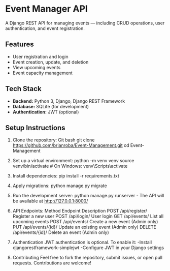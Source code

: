 # Event Manager API

A Django REST API for managing events — including CRUD operations, user authentication, and event registration.

## Features

- User registration and login
- Event creation, update, and deletion
- View upcoming events
- Event capacity management

## Tech Stack

- **Backend:** Python 3, Django, Django REST Framework
- **Database:** SQLite (for development)
- **Authentication:** JWT (optional)

## Setup Instructions

1. Clone the repository:
   Git bash
   git clone https://github.com/brianroba/Event-Management.git
   cd Event-Management

2. Set up a virtual environment:
   python -m venv venv
   source venv/bin/activate  # On Windows: venv\Scripts\activate
   
3. Install dependencies:
   pip install -r requirements.txt

4. Apply migrations:
   python manage.py migrate

5. Run the development server:
   python manage.py runserver - The API will be available at http://127.0.0.1:8000/

6. API Endpoints:
	Method	   Endpoint	       Description
	POST	/api/register/	    Register a new user
	POST	/api/login/	        User login
	GET		/api/events/	    List all upcoming events
	POST	/api/events/	    Create a new event (Admin only)
	PUT	    /api/events/{id}/	    Update an existing event (Admin only)
	DELETE	/api/events/{id}/	Delete an event (Admin only)

7. Authentication
  JWT authentication is optional. To enable it:
  -Install djangorestframework-simplejwt
  -Configure JWT in your Django settings

8. Contributing
   Feel free to fork the repository, submit issues, or open pull requests. Contributions are welcome!
